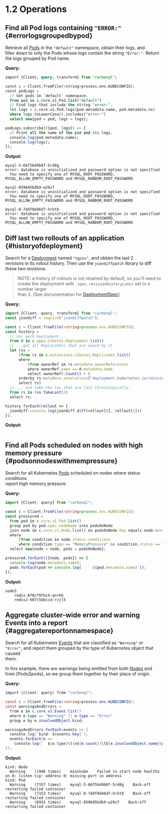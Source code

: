 # **1.2** Operations

## Find all Pod logs containing `"ERROR:"` {#errorlogsgroupedbypod}

Retrieve all [Pods](https://kubernetes.io/docs/concepts/workloads/pods/pod/) in the `"default"` namespace, obtain their logs, and  
filter down to only the Pods whose logs contain the string `"Error:"`. Return  
the logs grouped by Pod name.

**Query:**

```sql
import {Client, query, transform} from "carbonql";

const c = Client.fromFile(<string>process.env.KUBECONFIG);
const podLogs =
  // Get pods in `default` namespace.
  from pod in c.core.v1.Pod.list("default")
  // Find logs that include the string "error:".
  let logs = c.core.v1.Pod.logs(pod.metadata.name, pod.metadata.ns)
  where logs.toLowerCase().includes("error:")
  select new{pod = pod, logs = logs};

podLogs.subscribe(({pod, logs}) => {
  // Print all the name of the pod and its logs.
  console.log(pod.metadata.name);
  console.log(logs);
});
```

**Output:**

```
mysql-5-66f5b49b8f-5r48g
error: database is uninitialized and password option is not specified
  You need to specify one of MYSQL_ROOT_PASSWORD, MYSQL_ALLOW_EMPTY_PASSWORD and MYSQL_RANDOM_ROOT_PASSWORD

mysql-859645bdb9-w29z7
error: database is uninitialized and password option is not specified
  You need to specify one of MYSQL_ROOT_PASSWORD, MYSQL_ALLOW_EMPTY_PASSWORD and MYSQL_RANDOM_ROOT_PASSWORD

mysql-8-7d4f8d46d7-hrktb
error: database is uninitialized and password option is not specified
  You need to specify one of MYSQL_ROOT_PASSWORD, MYSQL_ALLOW_EMPTY_PASSWORD and MYSQL_RANDOM_ROOT_PASSWORD
```

## Diff last two rollouts of an application {#historyofdeployment}

Search for a [Deployment](https://kubernetes.io/docs/concepts/workloads/controllers/deployment/) named `"nginx"`, and obtain the last 2  
revisions in its rollout history. Then use the `jsondiffpatch` library to diff  
these two revisions.

> NOTE: a history of rollouts is not retained by default, so you'll need to  
> create the deployment with `.spec.revisionHistoryLimit` set to a number larger  
> than 2. \(See documentation for [DeploymentSpec](https://kubernetes.io/docs/reference/generated/kubernetes-api/v1.9/#deploymentspec-v1-apps)\)

**Query:**

```typescript
import {Client, query, transform} from "carbonql";
const jsondiff = require("jsondiffpatch");

const c = Client.fromFile(<string>process.env.KUBECONFIG);
const history =
  // For each Deployment...
  from d in c.apps.v1beta1.Deployment.list()
  // ...get all ReplicaSets that are owned by it
  let rss =
      (from rs in c.extensions.v1beta1.ReplicaSet.list()
      where
          (from ownerRef in rs.metadata.ownerReferences
          where ownerRef.name == d.metadata.name
          select ownerRef).Count() > 0
      orderby rs.metadata.annotations["deployment.kubernetes.io/revision"]
      select rs)
  // ... and take the two that are last chronologically.
  from rs in rss.TakeLast(2)
  select rs;

history.forEach(rollout => {
  jsondiff.console.log(jsondiff.diff(rollout[0], rollout[1]))
});
```

**Output:**

```

```

## Find all Pods scheduled on nodes with high memory pressure {#podsonnodeswithmempressure}

Search for all Kubernetes [Pods](https://kubernetes.io/docs/concepts/workloads/pods/pod/) scheduled on nodes where status conditions  
report high memory pressure.

**Query:**

```typescript
import {Client, query} from "carbonql";

const c = Client.fromFile(<string>process.env.KUBECONFIG);
const pressured =
  from pod in c.core.v1.Pod.list()
  group pod by pod.spec.nodeName into podsOnNode
  join node in c.core.v1.Node.list() on podsOnNode.Key equals node.metadata.name
  where
      (from condition in node.status.conditions
      where condition.type == "MemoryPressure" && condition.status == "True").Count() >= 1
  select new{node = node, pods = podsOnNode};

pressured.forEach(({node, pods}) => {
  console.log(node.metadata.name);
  pods.forEach(pod => console.log(`    ${pod.metadata.name}`));
});
```

**Output:**

```
node3
    redis-6f8cf9fbc4-qnrhb
    redis2-687c5bbccd-rzjl5
```

## Aggregate cluster-wide error and warning Events into a report {#aggregatereportonnamespace}

Search for all Kubernetes [Events](https://kubernetes.io/docs/reference/generated/kubernetes-api/v1.9/#event-v1beta1-events) that are classified as `"Warning"` or  
`"Error"`, and report them grouped by the type of Kubernetes object that caused  
them.

In this example, there are warnings being emitted from both [Nodes](https://kubernetes.io/docs/concepts/architecture/nodes/) and  
from \[Pods\]\[pods\], so we group them together by their place of origin.

**Query:**

```c#
import {client, query} from "carbonql";

const c = Client.fromFile(<string>process.env.KUBECONFIG);
const warningsAndErrors =
  from e in c.core.v1.Event.list()
  where e.type == "Warning" || e.type == "Error"
  group e by e.involvedObject.kind;

warningsAndErrors.forEach(events => {
  console.log(`kind: ${events.key}`);
  events.forEach(e =>
    console.log(`  ${e.type}\t(x${e.count})\t${e.involvedObject.name}\n    Message: ${e.message}`));
});
```

**Output:**

```
kind: Node
  Warning    (1946 times)    minikube    Failed to start node healthz on 0: listen tcp: address 0: missing port in address
kind: Pod
  Warning    (7157 times)    mysql-5-66f5b49b8f-5r48g    Back-off restarting failed container
  Warning    (7153 times)    mysql-8-7d4f8d46d7-hrktb    Back-off restarting failed container
  Warning    (6931 times)    mysql-859645bdb9-w29z7    Back-off restarting failed container
```



